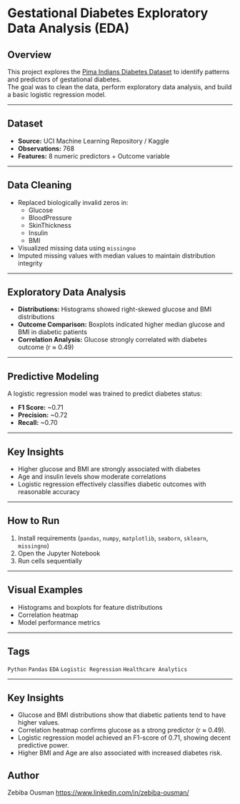 # Gestational Diabetes Exploratory Data Analysis (EDA)

## Overview
This project explores the [Pima Indians Diabetes Dataset](https://www.kaggle.com/datasets/uciml/pima-indians-diabetes-database) to identify patterns and predictors of gestational diabetes.  
The goal was to clean the data, perform exploratory data analysis, and build a basic logistic regression model.

---

## Dataset
- **Source:** UCI Machine Learning Repository / Kaggle
- **Observations:** 768
- **Features:** 8 numeric predictors + Outcome variable

---

## Data Cleaning
- Replaced biologically invalid zeros in:
  - Glucose
  - BloodPressure
  - SkinThickness
  - Insulin
  - BMI
- Visualized missing data using `missingno`
- Imputed missing values with median values to maintain distribution integrity

---

## Exploratory Data Analysis
- **Distributions:** Histograms showed right-skewed glucose and BMI distributions
- **Outcome Comparison:** Boxplots indicated higher median glucose and BMI in diabetic patients
- **Correlation Analysis:** Glucose strongly correlated with diabetes outcome (r ≈ 0.49)

---

## Predictive Modeling
A logistic regression model was trained to predict diabetes status:
- **F1 Score:** ~0.71
- **Precision:** ~0.72
- **Recall:** ~0.70

---

## Key Insights
- Higher glucose and BMI are strongly associated with diabetes
- Age and insulin levels show moderate correlations
- Logistic regression effectively classifies diabetic outcomes with reasonable accuracy

---

## How to Run
1. Install requirements (`pandas`, `numpy`, `matplotlib`, `seaborn`, `sklearn`, `missingno`)
2. Open the Jupyter Notebook
3. Run cells sequentially

---

## Visual Examples
- Histograms and boxplots for feature distributions
- Correlation heatmap
- Model performance metrics

---

## Tags
`Python` `Pandas` `EDA` `Logistic Regression` `Healthcare Analytics`

---


## Key Insights

- Glucose and BMI distributions show that diabetic patients tend to have higher values.
- Correlation heatmap confirms glucose as a strong predictor (r ≈ 0.49).
- Logistic regression model achieved an F1-score of 0.71, showing decent predictive power.
- Higher BMI and Age are also associated with increased diabetes risk.

## Author
Zebiba Ousman
https://www.linkedin.com/in/zebiba-ousman/
